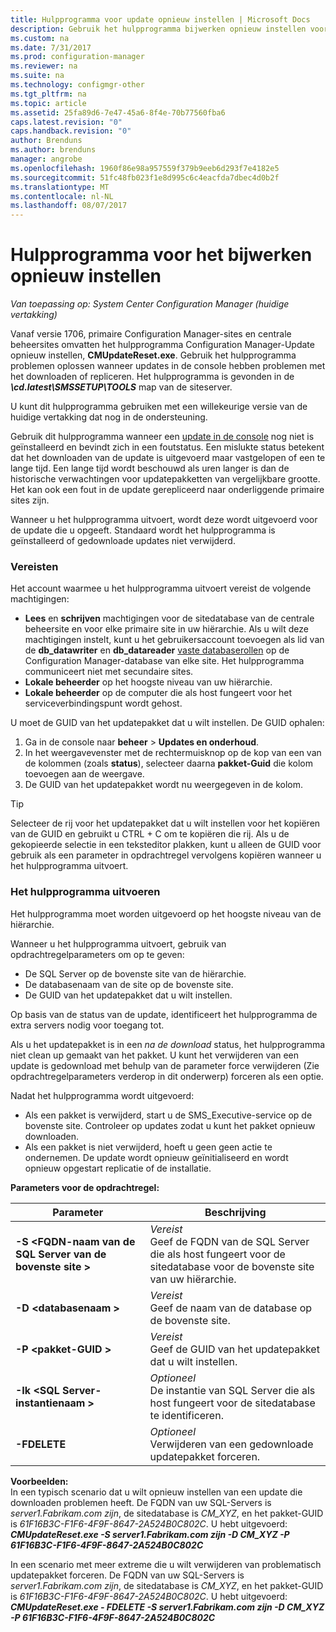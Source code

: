 ```yaml
---
title: Hulpprogramma voor update opnieuw instellen | Microsoft Docs
description: Gebruik het hulpprogramma bijwerken opnieuw instellen voor updates in de console voor System Center Configuration Manager.
ms.custom: na
ms.date: 7/31/2017
ms.prod: configuration-manager
ms.reviewer: na
ms.suite: na
ms.technology: configmgr-other
ms.tgt_pltfrm: na
ms.topic: article
ms.assetid: 25fa89d6-7e47-45a6-8f4e-70b77560fba6
caps.latest.revision: "0"
caps.handback.revision: "0"
author: Brenduns
ms.author: brenduns
manager: angrobe
ms.openlocfilehash: 1960f86e98a957559f379b9eeb6d293f7e4182e5
ms.sourcegitcommit: 51fc48fb023f1e8d995c6c4eacfda7dbec4d0b2f
ms.translationtype: MT
ms.contentlocale: nl-NL
ms.lasthandoff: 08/07/2017
---
```

# <a name="update-reset-tool"></a>Hulpprogramma voor het bijwerken opnieuw instellen

*Van toepassing op: System Center Configuration Manager (huidige vertakking)*  


Vanaf versie 1706, primaire Configuration Manager-sites en centrale beheersites omvatten het hulpprogramma Configuration Manager-Update opnieuw instellen, **CMUpdateReset.exe**. Gebruik het hulpprogramma problemen oplossen wanneer updates in de console hebben problemen met het downloaden of repliceren. Het hulpprogramma is gevonden in de ***\cd.latest\SMSSETUP\TOOLS*** map van de siteserver.

U kunt dit hulpprogramma gebruiken met een willekeurige versie van de huidige vertakking dat nog in de ondersteuning.

Gebruik dit hulpprogramma wanneer een [update in de console](/sccm/core/servers/manage/install-in-console-updates) nog niet is geïnstalleerd en bevindt zich in een foutstatus. Een mislukte status betekent dat het downloaden van de update is uitgevoerd maar vastgelopen of een te lange tijd. Een lange tijd wordt beschouwd als uren langer is dan de historische verwachtingen voor updatepakketten van vergelijkbare grootte. Het kan ook een fout in de update gerepliceerd naar onderliggende primaire sites zijn.  

Wanneer u het hulpprogramma uitvoert, wordt deze wordt uitgevoerd voor de update die u opgeeft. Standaard wordt het hulpprogramma is geïnstalleerd of gedownloade updates niet verwijderd.  

### <a name="prerequisites"></a>Vereisten
Het account waarmee u het hulpprogramma uitvoert vereist de volgende machtigingen:
-   **Lees** en **schrijven** machtigingen voor de sitedatabase van de centrale beheersite en voor elke primaire site in uw hiërarchie. Als u wilt deze machtigingen instelt, kunt u het gebruikersaccount toevoegen als lid van de **db_datawriter** en **db_datareader** [vaste databaserollen](/sql/relational-databases/security/authentication-access/database-level-roles#fixed-database-roles) op de Configuration Manager-database van elke site. Het hulpprogramma communiceert niet met secundaire sites.
-   **Lokale beheerder** op het hoogste niveau van uw hiërarchie.
-   **Lokale beheerder** op de computer die als host fungeert voor het serviceverbindingspunt wordt gehost.

U moet de GUID van het updatepakket dat u wilt instellen. De GUID ophalen:
  1.   Ga in de console naar **beheer** > **Updates en onderhoud**.
  2.   In het weergavevenster met de rechtermuisknop op de kop van een van de kolommen (zoals **status**), selecteer daarna **pakket-Guid** die kolom toevoegen aan de weergave.
  3.   De GUID van het updatepakket wordt nu weergegeven in de kolom.

> [!TIP]  
> Selecteer de rij voor het updatepakket dat u wilt instellen voor het kopiëren van de GUID en gebruikt u CTRL + C om te kopiëren die rij. Als u de gekopieerde selectie in een teksteditor plakken, kunt u alleen de GUID voor gebruik als een parameter in opdrachtregel vervolgens kopiëren wanneer u het hulpprogramma uitvoert.

### <a name="run-the-tool"></a>Het hulpprogramma uitvoeren    
Het hulpprogramma moet worden uitgevoerd op het hoogste niveau van de hiërarchie.

Wanneer u het hulpprogramma uitvoert, gebruik van opdrachtregelparameters om op te geven:
  -   De SQL Server op de bovenste site van de hiërarchie.
  -   De databasenaam van de site op de bovenste site.
  -   De GUID van het updatepakket dat u wilt instellen.

Op basis van de status van de update, identificeert het hulpprogramma de extra servers nodig voor toegang tot.   

Als u het updatepakket is in een *na de download* status, het hulpprogramma niet clean up gemaakt van het pakket. U kunt het verwijderen van een update is gedownload met behulp van de parameter force verwijderen (Zie opdrachtregelparameters verderop in dit onderwerp) forceren als een optie.

Nadat het hulpprogramma wordt uitgevoerd:
-   Als een pakket is verwijderd, start u de SMS_Executive-service op de bovenste site. Controleer op updates zodat u kunt het pakket opnieuw downloaden.
-   Als een pakket is niet verwijderd, hoeft u geen geen actie te ondernemen. De update wordt opnieuw geïnitialiseerd en wordt opnieuw opgestart replicatie of de installatie.

**Parameters voor de opdrachtregel:**  

| Parameter        |Beschrijving                 |  
|------------------|----------------------------|  
|**-S &lt;FQDN-naam van de SQL Server van de bovenste site >** | *Vereist* <br> Geef de FQDN van de SQL Server die als host fungeert voor de sitedatabase voor de bovenste site van uw hiërarchie.    |  
| **-D &lt;databasenaam >**                        | *Vereist* <br> Geef de naam van de database op de bovenste site.  |  
| **-P &lt;pakket-GUID >**                         | *Vereist* <br> Geef de GUID van het updatepakket dat u wilt instellen.   |  
| **-Ik &lt;SQL Server-instantienaam >**             | *Optioneel* <br> De instantie van SQL Server die als host fungeert voor de sitedatabase te identificeren. |
| **-FDELETE**                              | *Optioneel* <br> Verwijderen van een gedownloade updatepakket forceren. |  
 **Voorbeelden:**  
 In een typisch scenario dat u wilt opnieuw instellen van een update die downloaden problemen heeft. De FQDN van uw SQL-Servers is *server1.Fabrikam.com zijn*, de sitedatabase is *CM_XYZ*, en het pakket-GUID is *61F16B3C-F1F6-4F9F-8647-2A524B0C802C*.  U hebt uitgevoerd: ***CMUpdateReset.exe -S server1.Fabrikam.com zijn -D CM_XYZ -P 61F16B3C-F1F6-4F9F-8647-2A524B0C802C***

 In een scenario met meer extreme die u wilt verwijderen van problematisch updatepakket forceren. De FQDN van uw SQL-Servers is *server1.Fabrikam.com zijn*, de sitedatabase is *CM_XYZ*, en het pakket-GUID is *61F16B3C-F1F6-4F9F-8647-2A524B0C802C*.  U hebt uitgevoerd: ***CMUpdateReset.exe - FDELETE -S server1.Fabrikam.com zijn -D CM_XYZ -P 61F16B3C-F1F6-4F9F-8647-2A524B0C802C***

